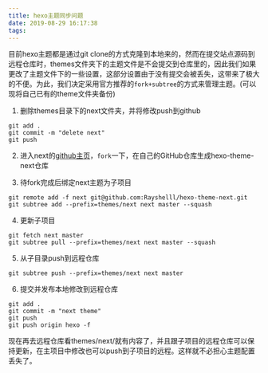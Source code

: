 ```yaml
---
title: hexo主题同步问题
date: 2019-08-29 16:17:38
tags:
---
```


目前hexo主题都是通过git clone的方式克隆到本地来的，然而在提交站点源码到远程仓库时，themes文件夹下的主题文件是不会提交到仓库里的，因此我们如果更改了主题文件下的一些设置，这部分设置由于没有提交会被丢失，这带来了极大的不便。为此，我们决定采用官方推荐的`fork+subtree`的方式来管理主题。(可以现将自己已有的theme文件夹备份)

<!-- more -->

1. 删除themes目录下的next文件夹，并将修改push到github
``` git
git add .
git commit -m "delete next"
git push
```
2. 进入next的[github主页](https://github.com/iissnan/hexo-theme-next)，`fork`一下，在自己的GitHub仓库生成hexo-theme-next仓库

3. 待fork完成后绑定next主题为子项目
``` git
git remote add -f next git@github.com:Rayshelll/hexo-theme-next.git
git subtree add --prefix=themes/next next master --squash
```

4. 更新子项目
``` git
git fetch next master
git subtree pull --prefix=themes/next next master --squash
```

5. 从子目录push到远程仓库  
``` git
git subtree push --prefix=themes/next next master
```

6. 提交并发布本地修改到远程仓库
``` git
git add .
git commit -m "next theme"
git push
git push origin hexo -f
```
现在再去远程仓库看themes/next/就有内容了，并且跟子项目的远程仓库可以保持更新，在主项目中修改也可以push到子项目的远程。这样就不必担心主题配置丢失了。